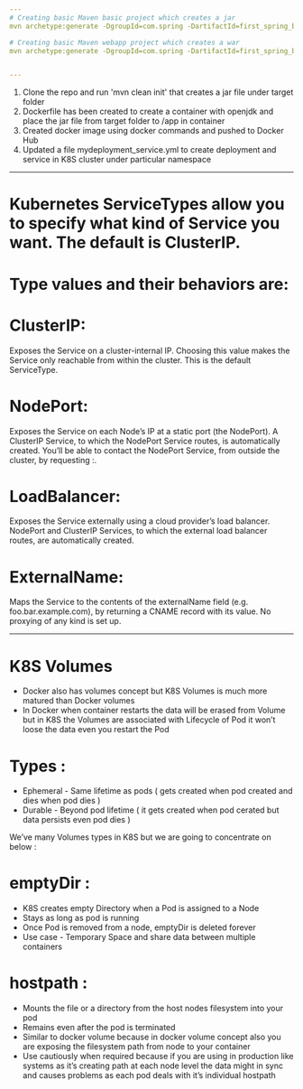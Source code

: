 ```yaml
---
# Creating basic Maven basic project which creates a jar
mvn archetype:generate -DgroupId=com.spring -DartifactId=first_spring_boot -DarchetypeArtifactId=maven-archetype-quickstart -Dversion=1.0.0-SNAPSHOT

# Creating basic Maven webapp project which creates a war
mvn archetype:generate -DgroupId=com.spring -DartifactId=first_spring_boot -DarchetypeArtifactId=maven-archetype-webapp -Dversion=1.0.0-SNAPSHOT


---
```

1. Clone the repo and run 'mvn clean init' that creates a jar file under target folder
2. Dockerfile has been created to create a container with openjdk and place the jar file from target folder to /app in container
3. Created docker image using docker commands and pushed to Docker Hub
4. Updated a file mydeployment_service.yml to create deployment and service in K8S cluster under particular namespace


---
# Kubernetes ServiceTypes allow you to specify what kind of Service you want. The default is ClusterIP.

# Type values and their behaviors are:

# ClusterIP: 
Exposes the Service on a cluster-internal IP. Choosing this value makes the Service only reachable from within the cluster. This is the default ServiceType.

# NodePort: 
Exposes the Service on each Node’s IP at a static port (the NodePort). A ClusterIP Service, to which the NodePort Service routes, is automatically created. You’ll be able to contact the NodePort Service, from outside the cluster, by requesting <NodeIP>:<NodePort>.

# LoadBalancer: 
Exposes the Service externally using a cloud provider’s load balancer. NodePort and ClusterIP Services, to which the external load balancer routes, are automatically created.

# ExternalName: 
Maps the Service to the contents of the externalName field (e.g. foo.bar.example.com), by returning a CNAME record with its value. No proxying of any kind is set up.


---
#                                         K8S Volumes

* Docker also has volumes concept but K8S Volumes is much more matured than Docker volumes
* In Docker when container restarts the data will be erased from Volume but in K8S the Volumes are associated with Lifecycle of Pod it won’t loose the data even you restart the Pod


# Types : 

* Ephemeral - Same lifetime as pods ( gets created when pod created and dies when pod dies )
* Durable - Beyond pod lifetime ( it gets created when pod cerated but data persists even pod dies )

We’ve many Volumes types in K8S but we are going to concentrate on below :

# emptyDir :

* K8S creates empty Directory when a Pod is assigned to a Node
* Stays as long as pod is running
* Once Pod is removed from a node, emptyDir is deleted forever
* Use case - Temporary Space and share data between multiple containers

# hostpath :

* Mounts the file or a directory from the host nodes filesystem into your pod
* Remains even after the pod is terminated
* Similar to docker volume because in docker volume concept also you are exposing the filesystem path from node to your container
* Use cautiously when required because if you are using in production like systems as it’s creating path at each node level the data might in sync and causes problems as each pod deals with it’s individual hostpath

